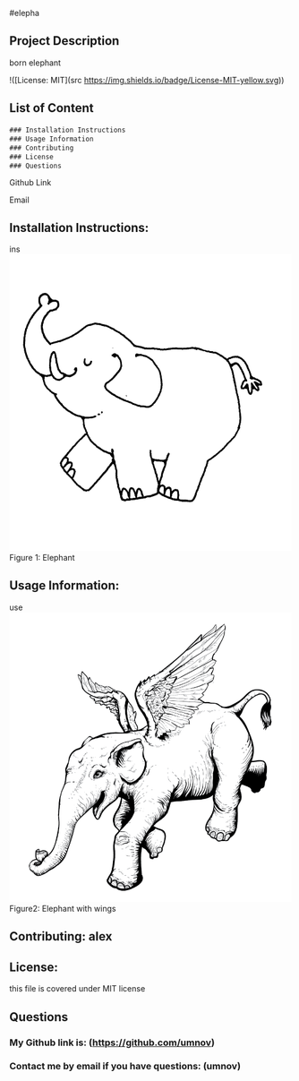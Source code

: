 
#elepha

## Project Description

born elephant 


!([License: MIT](src https://img.shields.io/badge/License-MIT-yellow.svg))


## List of Content
    ### Installation Instructions
    ### Usage Information
    ### Contributing
    ### License
    ### Questions
        
Github Link
        
Email

## Installation Instructions: 
ins
![First image](/Images/image1.jpg)
Figure 1: Elephant 

## Usage Information: 
use
![Second image](/Images/image2.png)
Figure2: Elephant with wings

## Contributing: alex

## License: 

this file is covered under MIT license

## Questions
### My Github link is: (https://github.com/umnov)
### Contact me by email if you have questions: (umnov)
    
